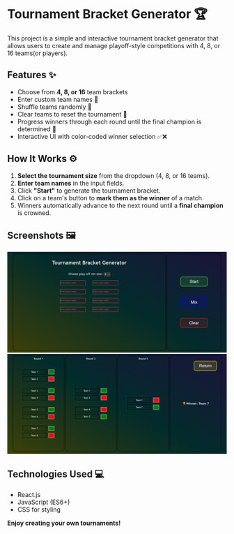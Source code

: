 # Tournament Bracket Generator 🏆

This project is a simple and interactive tournament bracket generator that allows users to create and manage playoff-style competitions with 4, 8, or 16 teams(or players).

## Features ✨
- Choose from **4, 8, or 16** team brackets
- Enter custom team names 📝
- Shuffle teams randomly 🔀
- Clear teams to reset the tournament 🔄
- Progress winners through each round until the final champion is determined 🏅
- Interactive UI with color-coded winner selection ✅❌

## How It Works ⚙️
1. **Select the tournament size** from the dropdown (4, 8, or 16 teams).
2. **Enter team names** in the input fields.
3. Click **"Start"** to generate the tournament bracket.
4. Click on a team's button to **mark them as the winner** of a match.
5. Winners automatically advance to the next round until a **final champion** is crowned.

## Screenshots 🖼️
![Menu Example](src/screenshots/menu.png)
![Bracket Example](src/screenshots/bracket.png)

## Technologies Used 💻
- React.js
- JavaScript (ES6+)
- CSS for styling

**Enjoy creating your own tournaments!**



